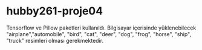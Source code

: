# hubby261-proje04
Tensorflow ve Pillow paketleri kullanıldı. 
Bilgisayar içerisinde yüklenebilecek "airplane","automobile", "bird", "cat", "deer", "dog", "frog", "horse", "ship", "truck" resimleri olması gerekmektedir.
